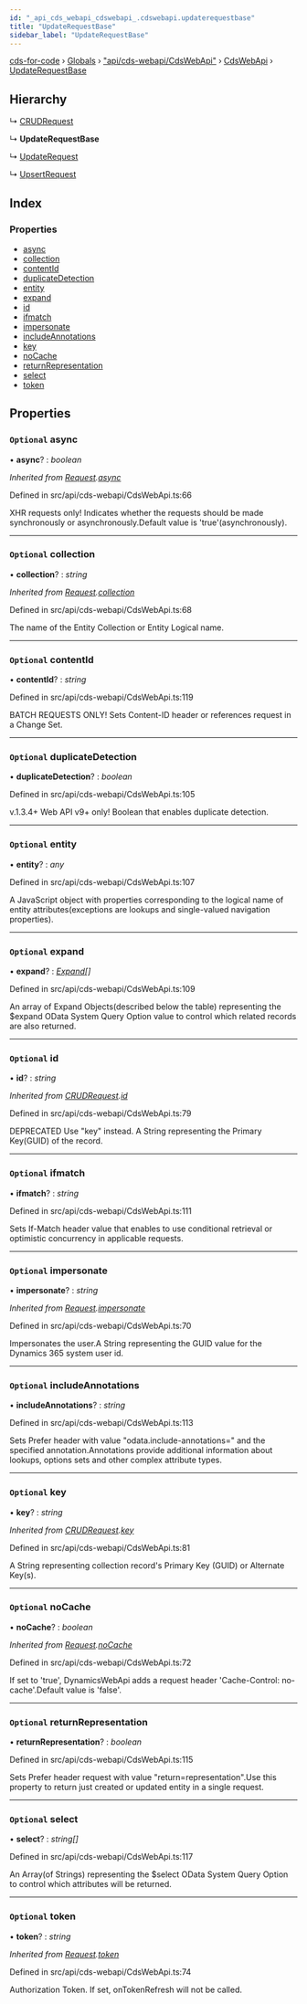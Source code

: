 ```yaml
---
id: "_api_cds_webapi_cdswebapi_.cdswebapi.updaterequestbase"
title: "UpdateRequestBase"
sidebar_label: "UpdateRequestBase"
---
```


[cds-for-code](../index.md) › [Globals](../globals.md) › ["api/cds-webapi/CdsWebApi"](../modules/_api_cds_webapi_cdswebapi_.md) › [CdsWebApi](../modules/_api_cds_webapi_cdswebapi_.cdswebapi.md) › [UpdateRequestBase](_api_cds_webapi_cdswebapi_.cdswebapi.updaterequestbase.md)

## Hierarchy

  ↳ [CRUDRequest](_api_cds_webapi_cdswebapi_.cdswebapi.crudrequest.md)

  ↳ **UpdateRequestBase**

  ↳ [UpdateRequest](_api_cds_webapi_cdswebapi_.cdswebapi.updaterequest.md)

  ↳ [UpsertRequest](_api_cds_webapi_cdswebapi_.cdswebapi.upsertrequest.md)

## Index

### Properties

* [async](_api_cds_webapi_cdswebapi_.cdswebapi.updaterequestbase.md#optional-async)
* [collection](_api_cds_webapi_cdswebapi_.cdswebapi.updaterequestbase.md#optional-collection)
* [contentId](_api_cds_webapi_cdswebapi_.cdswebapi.updaterequestbase.md#optional-contentid)
* [duplicateDetection](_api_cds_webapi_cdswebapi_.cdswebapi.updaterequestbase.md#optional-duplicatedetection)
* [entity](_api_cds_webapi_cdswebapi_.cdswebapi.updaterequestbase.md#optional-entity)
* [expand](_api_cds_webapi_cdswebapi_.cdswebapi.updaterequestbase.md#optional-expand)
* [id](_api_cds_webapi_cdswebapi_.cdswebapi.updaterequestbase.md#optional-id)
* [ifmatch](_api_cds_webapi_cdswebapi_.cdswebapi.updaterequestbase.md#optional-ifmatch)
* [impersonate](_api_cds_webapi_cdswebapi_.cdswebapi.updaterequestbase.md#optional-impersonate)
* [includeAnnotations](_api_cds_webapi_cdswebapi_.cdswebapi.updaterequestbase.md#optional-includeannotations)
* [key](_api_cds_webapi_cdswebapi_.cdswebapi.updaterequestbase.md#optional-key)
* [noCache](_api_cds_webapi_cdswebapi_.cdswebapi.updaterequestbase.md#optional-nocache)
* [returnRepresentation](_api_cds_webapi_cdswebapi_.cdswebapi.updaterequestbase.md#optional-returnrepresentation)
* [select](_api_cds_webapi_cdswebapi_.cdswebapi.updaterequestbase.md#optional-select)
* [token](_api_cds_webapi_cdswebapi_.cdswebapi.updaterequestbase.md#optional-token)

## Properties

### `Optional` async

• **async**? : *boolean*

*Inherited from [Request](_api_cds_webapi_cdswebapi_.cdswebapi.request.md).[async](_api_cds_webapi_cdswebapi_.cdswebapi.request.md#optional-async)*

Defined in src/api/cds-webapi/CdsWebApi.ts:66

XHR requests only! Indicates whether the requests should be made synchronously or asynchronously.Default value is 'true'(asynchronously).

___

### `Optional` collection

• **collection**? : *string*

*Inherited from [Request](_api_cds_webapi_cdswebapi_.cdswebapi.request.md).[collection](_api_cds_webapi_cdswebapi_.cdswebapi.request.md#optional-collection)*

Defined in src/api/cds-webapi/CdsWebApi.ts:68

The name of the Entity Collection or Entity Logical name.

___

### `Optional` contentId

• **contentId**? : *string*

Defined in src/api/cds-webapi/CdsWebApi.ts:119

BATCH REQUESTS ONLY! Sets Content-ID header or references request in a Change Set.

___

### `Optional` duplicateDetection

• **duplicateDetection**? : *boolean*

Defined in src/api/cds-webapi/CdsWebApi.ts:105

v.1.3.4+ Web API v9+ only! Boolean that enables duplicate detection.

___

### `Optional` entity

• **entity**? : *any*

Defined in src/api/cds-webapi/CdsWebApi.ts:107

A JavaScript object with properties corresponding to the logical name of entity attributes(exceptions are lookups and single-valued navigation properties).

___

### `Optional` expand

• **expand**? : *[Expand](_api_cds_webapi_cdswebapi_.cdswebapi.expand.md)[]*

Defined in src/api/cds-webapi/CdsWebApi.ts:109

An array of Expand Objects(described below the table) representing the $expand OData System Query Option value to control which related records are also returned.

___

### `Optional` id

• **id**? : *string*

*Inherited from [CRUDRequest](_api_cds_webapi_cdswebapi_.cdswebapi.crudrequest.md).[id](_api_cds_webapi_cdswebapi_.cdswebapi.crudrequest.md#optional-id)*

Defined in src/api/cds-webapi/CdsWebApi.ts:79

DEPRECATED Use "key" instead. A String representing the Primary Key(GUID) of the record.

___

### `Optional` ifmatch

• **ifmatch**? : *string*

Defined in src/api/cds-webapi/CdsWebApi.ts:111

Sets If-Match header value that enables to use conditional retrieval or optimistic concurrency in applicable requests.

___

### `Optional` impersonate

• **impersonate**? : *string*

*Inherited from [Request](_api_cds_webapi_cdswebapi_.cdswebapi.request.md).[impersonate](_api_cds_webapi_cdswebapi_.cdswebapi.request.md#optional-impersonate)*

Defined in src/api/cds-webapi/CdsWebApi.ts:70

Impersonates the user.A String representing the GUID value for the Dynamics 365 system user id.

___

### `Optional` includeAnnotations

• **includeAnnotations**? : *string*

Defined in src/api/cds-webapi/CdsWebApi.ts:113

Sets Prefer header with value "odata.include-annotations=" and the specified annotation.Annotations provide additional information about lookups, options sets and other complex attribute types.

___

### `Optional` key

• **key**? : *string*

*Inherited from [CRUDRequest](_api_cds_webapi_cdswebapi_.cdswebapi.crudrequest.md).[key](_api_cds_webapi_cdswebapi_.cdswebapi.crudrequest.md#optional-key)*

Defined in src/api/cds-webapi/CdsWebApi.ts:81

A String representing collection record's Primary Key (GUID) or Alternate Key(s).

___

### `Optional` noCache

• **noCache**? : *boolean*

*Inherited from [Request](_api_cds_webapi_cdswebapi_.cdswebapi.request.md).[noCache](_api_cds_webapi_cdswebapi_.cdswebapi.request.md#optional-nocache)*

Defined in src/api/cds-webapi/CdsWebApi.ts:72

If set to 'true', DynamicsWebApi adds a request header 'Cache-Control: no-cache'.Default value is 'false'.

___

### `Optional` returnRepresentation

• **returnRepresentation**? : *boolean*

Defined in src/api/cds-webapi/CdsWebApi.ts:115

Sets Prefer header request with value "return=representation".Use this property to return just created or updated entity in a single request.

___

### `Optional` select

• **select**? : *string[]*

Defined in src/api/cds-webapi/CdsWebApi.ts:117

An Array(of Strings) representing the $select OData System Query Option to control which attributes will be returned.

___

### `Optional` token

• **token**? : *string*

*Inherited from [Request](_api_cds_webapi_cdswebapi_.cdswebapi.request.md).[token](_api_cds_webapi_cdswebapi_.cdswebapi.request.md#optional-token)*

Defined in src/api/cds-webapi/CdsWebApi.ts:74

Authorization Token. If set, onTokenRefresh will not be called.
